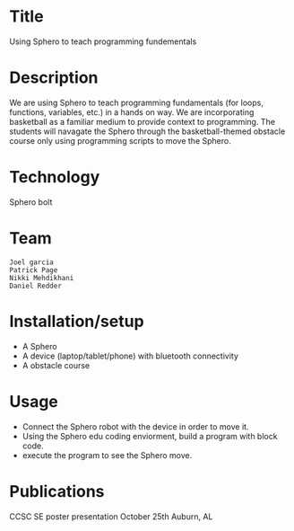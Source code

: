 # Title
Using Sphero to teach programming fundementals 
# Description
We are using Sphero to teach programming fundamentals (for loops, functions, variables, etc.) in a hands on way. We are 
incorporating basketball as a familiar medium to provide context to programming. The students will navagate the Sphero through the basketball-themed obstacle course only using programming scripts to move the Sphero. 

# Technology
Sphero bolt
# Team
    Joel garcia 
    Patrick Page
    Nikki Mehdikhani
    Daniel Redder

# Installation/setup
* A Sphero
* A device (laptop/tablet/phone) with bluetooth connectivity  
* A obstacle course
# Usage
* Connect the Sphero robot with the device in order to move it. 
* Using the Sphero edu coding enviorment, build a program with block code.
* execute the program to see the Sphero move.
# Publications
CCSC SE poster presentation October 25th Auburn, AL
